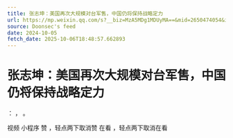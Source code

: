 ```yaml
---
title: 张志坤：美国再次大规模对台军售，中国仍将保持战略定力
url: https://mp.weixin.qq.com/s?__biz=MzA5MDg1MDUyMA==&mid=2650474054&idx=2&sn=6c8592092d2b866f3afe7fe0e394050d
source: Doonsec's feed
date: 2024-10-05
fetch_date: 2025-10-06T18:48:57.662893
---
```


# 张志坤：美国再次大规模对台军售，中国仍将保持战略定力

：
，
。

视频
小程序
赞
，轻点两下取消赞
在看
，轻点两下取消在看
